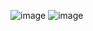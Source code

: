 ![image](https://github.com/user-attachments/assets/c61d6990-cd30-4591-a23a-a999dd1ce665)
![image](https://github.com/user-attachments/assets/f4d5fbf8-ff57-48d0-9c94-f64113646e4d)

